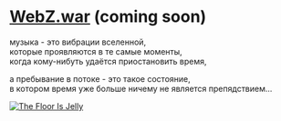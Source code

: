 # [WebZ.war](/humans.txt) (coming soon)

музыка - это вибрации вселенной,  
которые проявляются в те самые моменты,  
когда кому-нибуть удаётся приостановить время,

а пребывание в потоке - это такое состояние,  
в котором время уже больше ничему не является препядствием...

[<img src="http://f1.bcbits.com/img/a0002831519_10.jpg" style="max-width:100%" title="The Floor Is Jelly">](http://music.disasterpeace.com/album/the-floor-is-jelly-ost)
